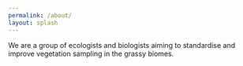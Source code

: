 ```yaml
---
permalink: /about/
layout: splash
---
```


We are a group of ecologists and biologists aiming to standardise and improve vegetation sampling in the grassy biomes.
